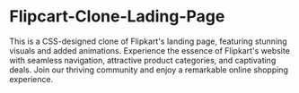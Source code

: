 # Flipcart-Clone-Lading-Page
This is a CSS-designed clone of Flipkart's landing page, featuring stunning visuals and added animations. Experience the essence of Flipkart's website with seamless navigation, attractive product categories, and captivating deals. Join our thriving community and enjoy a remarkable online shopping experience.
